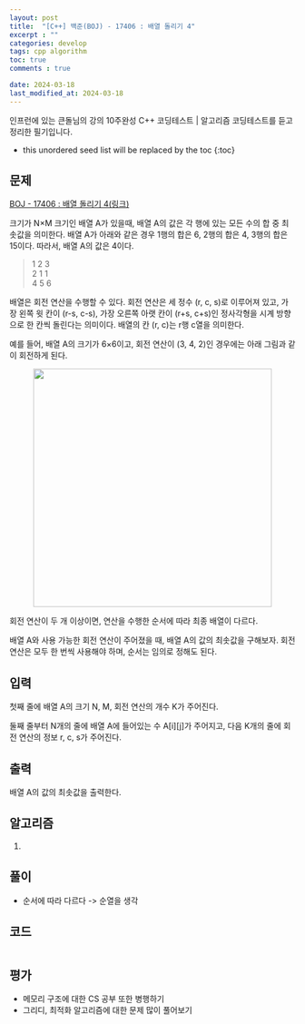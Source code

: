 ```yaml
---
layout: post
title:  "[C++] 백준(BOJ) - 17406 : 배열 돌리기 4"
excerpt : ""
categories: develop
tags: cpp algorithm
toc: true
comments : true

date: 2024-03-18
last_modified_at: 2024-03-18
---
```

> <span style="font-size: 80%">
인프런에 있는 큰돌님의 강의 10주완성 C++ 코딩테스트 | 알고리즘 코딩테스트를 듣고 정리한 필기입니다.</span>

<!--more-->

* this unordered seed list will be replaced by the toc
{:toc}

## 문제 

[BOJ - 17406 : 배열 돌리기 4(링크)](https://www.acmicpc.net/problem/17406) 

크기가 N×M 크기인 배열 A가 있을때, 배열 A의 값은 각 행에 있는 모든 수의 합 중 최솟값을 의미한다. 배열 A가 아래와 같은 경우 1행의 합은 6, 2행의 합은 4, 3행의 합은 15이다. 따라서, 배열 A의 값은 4이다.

> 1 2 3  
> 2 1 1  
> 4 5 6  

배열은 회전 연산을 수행할 수 있다. 회전 연산은 세 정수 (r, c, s)로 이루어져 있고, 가장 왼쪽 윗 칸이 (r-s, c-s), 가장 오른쪽 아랫 칸이 (r+s, c+s)인 정사각형을 시계 방향으로 한 칸씩 돌린다는 의미이다. 배열의 칸 (r, c)는 r행 c열을 의미한다.

예를 들어, 배열 A의 크기가 6×6이고, 회전 연산이 (3, 4, 2)인 경우에는 아래 그림과 같이 회전하게 된다.

<p align = "center">
    <img src="https://github.com/Jinlee0206/Jinlee0206.github.io/assets/105345909/d2f5bf22-325a-4ea0-8eed-2bb44568d811" width = "420">
</p>

회전 연산이 두 개 이상이면, 연산을 수행한 순서에 따라 최종 배열이 다르다.

배열 A와 사용 가능한 회전 연산이 주어졌을 때, 배열 A의 값의 최솟값을 구해보자. 회전 연산은 모두 한 번씩 사용해야 하며, 순서는 임의로 정해도 된다.

## 입력
첫째 줄에 배열 A의 크기 N, M, 회전 연산의 개수 K가 주어진다.

둘째 줄부터 N개의 줄에 배열 A에 들어있는 수 A[i][j]가 주어지고, 다음 K개의 줄에 회전 연산의 정보 r, c, s가 주어진다.

## 출력
배열 A의 값의 최솟값을 출력한다.

## 알고리즘
1. 

## 풀이
- 순서에 따라 다르다 -> 순열을 생각

## 코드
```cpp

```

## 평가  
- 메모리 구조에 대한 CS 공부 또한 병행하기
- 그리디, 최적화 알고리즘에 대한 문제 많이 풀어보기
